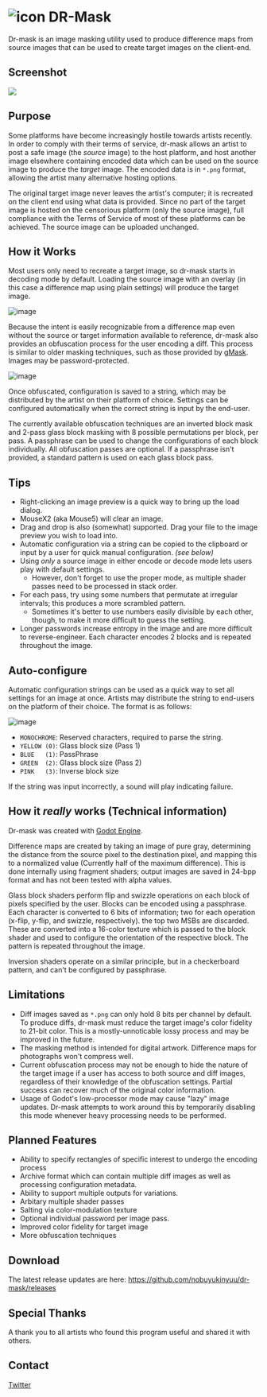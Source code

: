 #  ![icon](https://user-images.githubusercontent.com/1023003/77360451-5f61a200-6d1b-11ea-9ace-eeaf54523d2f.png) DR-Mask
Dr-mask is an image masking utility used to produce difference maps from source images that can be used to create target images on the client-end.

## Screenshot
![](https://user-images.githubusercontent.com/1023003/77353412-e9efd480-6d0e-11ea-810a-05569fc36c86.png)


## Purpose
Some platforms have become increasingly hostile towards artists recently.  In order to comply with their terms of service, dr-mask allows an artist to post a safe image (the *source* image) to the host platform, and host another image elsewhere containing encoded data which can be used on the source image to produce the *target* image. The encoded data is in `*.png` format, allowing the artist many alternative hosting options. 

The original target image never leaves the artist's computer;  it is recreated on the client end using what data is provided.  Since no part of the target image is hosted on the censorious platform (only the source image), full compliance with the Terms of Service of most of these platforms can be achieved.  The source image can be uploaded unchanged.

## How it Works
Most users only need to recreate a target image, so dr-mask starts in decoding mode by default.  Loading the source image with an overlay (in this case a difference map using plain settings) will produce the target image.  


![image](https://user-images.githubusercontent.com/1023003/77360911-37bf0980-6d1c-11ea-83dc-b7eb26d77cd6.png)

Because the intent is easily recognizable from a difference map even without the source or target information available to reference, dr-mask also provides an obfuscation process for the user encoding a diff.  This process is similar to older masking techniques, such as those provided by [gMask](http://gmask.awardspace.info/).  Images may be password-protected.

![image](https://user-images.githubusercontent.com/1023003/77360780-f9294f00-6d1b-11ea-9032-5037ed42204b.png)

Once obfuscated, configuration is saved to a string, which may be distributed by the artist on their platform of choice. Settings can be configured automatically when the correct string is input by the end-user. 

The currently available obfuscation techniques are an inverted block mask and 2-pass glass block masking with 8 possible permutations per block, per pass.  A passphrase can be used to change the configurations of each block individually.  All obfuscation passes are optional.  If a passphrase isn't provided, a standard pattern is used on each glass block pass.

## Tips
* Right-clicking an image preview is a quick way to bring up the load dialog.
* MouseX2 (aka Mouse5) will clear an image.
* Drag and drop is also (somewhat) supported.  Drag your file to the image preview you wish to load into.
* Automatic configuration via a string can be copied to the clipboard or input by a user for quick manual configuration.  *(see below)*
* Using *only* a source image in either encode or decode mode lets users play with default settings.  
  * However, don't forget to use the proper mode, as multiple shader passes need to be processed in stack order.
* For each pass, try using some numbers that permutate at irregular intervals;  this produces a more scrambled pattern.
  * Sometimes it's better to use numbers easily divisible by each other, though, to make it more difficult to guess the setting.
* Longer passwords increase entropy in the image and are more difficult to reverse-engineer. Each character encodes 2 blocks and is repeated throughout the image.

## Auto-configure
Automatic configuration strings can be used as a quick way to set all settings for an image at once.  Artists may distribute the string to end-users on the platform of their choice.  The format is as follows:

![image](https://user-images.githubusercontent.com/1023003/77374784-9f378200-6d39-11ea-8de9-4e76a904d183.png)
* `MONOCHROME`: Reserved characters, required to parse the string.
* `YELLOW (0)`:  Glass block size (Pass 1)
* `BLUE   (1)`: PassPhrase
* `GREEN  (2)`:  Glass block size (Pass 2)
* `PINK   (3)`:  Inverse block size

If the string was input incorrectly, a sound will play indicating failure.

## How it *really* works (Technical information)
Dr-mask was created with [Godot Engine](https://godotengine.org/).

Difference maps are created by taking an image of pure gray, determining the distance from the source pixel to the destination pixel, and mapping this to a normalized value (Currently half of the maximum difference).  This is done internally using fragment shaders;  output images are saved in 24-bpp format and has not been tested with alpha values.  

Glass block shaders perform flip and swizzle operations on each block of pixels specified by the user.  Blocks can be encoded using a passphrase.  Each character is converted to 6 bits of information;  two for each operation (x-flip, y-flip, and swizzle, respectively).  the top two MSBs are discarded.  These are converted into a 16-color texture which is passed to the block shader and used to configure the orientation of the respective block.  The pattern is repeated throughout the image.

Inversion shaders operate on a similar principle, but in a checkerboard pattern, and can't be configured by passphrase.

## Limitations
* Diff images saved as `*.png` can only hold 8 bits per channel by default.  To produce diffs, dr-mask must reduce the target image's color fidelity to 21-bit color.  This is a mostly-unnoticable lossy process and may be improved in the future.
* The masking method is intended for digital artwork.  Difference maps for photographs won't compress well.
* Current obfuscation process may not be enough to hide the nature of the target image if a user has access to both source and diff images, regardless of their knowledge of the obfuscation settings.  Partial success can recover much of the original color information.
* Usage of Godot's low-processor mode may cause "lazy" image updates. Dr-mask attempts to work around this by temporarily disabling this mode whenever heavy processing needs to be performed.

## Planned Features
* Ability to specify rectangles of specific interest to undergo the encoding process
* Archive format which can contain multiple diff images as well as processing configuration metadata.
* Ability to support multiple outputs for variations.
* Arbitary multiple shader passes
* Salting via color-modulation texture
* Optional individual password per image pass.
* Improved color fidelity for target image
* More obfuscation techniques

## Download
The latest release updates are here:  https://github.com/nobuyukinyuu/dr-mask/releases

## Special Thanks
A thank you to all artists who found this program useful and shared it with others.  

## Contact
[Twitter](https://twitter.com/nobuyukinyuu)

